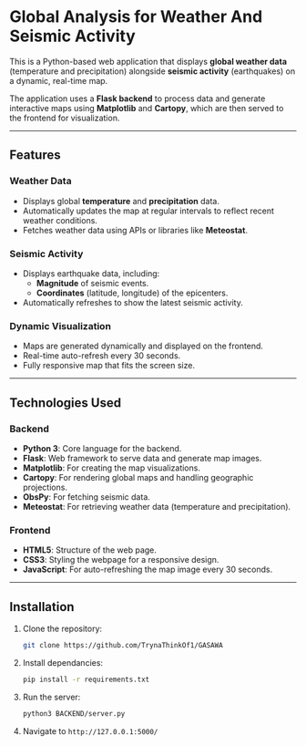 # Global Analysis for Weather And Seismic Activity

This is a Python-based web application that displays **global weather data** (temperature and precipitation) alongside **seismic activity** (earthquakes) on a dynamic, real-time map. 

The application uses a **Flask backend** to process data and generate interactive maps using **Matplotlib** and **Cartopy**, which are then served to the frontend for visualization.

---

## Features

### Weather Data
- Displays global **temperature** and **precipitation** data.
- Automatically updates the map at regular intervals to reflect recent weather conditions.
- Fetches weather data using APIs or libraries like **Meteostat**.

### Seismic Activity
- Displays earthquake data, including:
  - **Magnitude** of seismic events.
  - **Coordinates** (latitude, longitude) of the epicenters.
- Automatically refreshes to show the latest seismic activity.

### Dynamic Visualization
- Maps are generated dynamically and displayed on the frontend.
- Real-time auto-refresh every 30 seconds.
- Fully responsive map that fits the screen size.

---

## Technologies Used

### Backend
- **Python 3**: Core language for the backend.
- **Flask**: Web framework to serve data and generate map images.
- **Matplotlib**: For creating the map visualizations.
- **Cartopy**: For rendering global maps and handling geographic projections.
- **ObsPy**: For fetching seismic data.
- **Meteostat**: For retrieving weather data (temperature and precipitation).

### Frontend
- **HTML5**: Structure of the web page.
- **CSS3**: Styling the webpage for a responsive design.
- **JavaScript**: For auto-refreshing the map image every 30 seconds.

---

## Installation

1. Clone the repository:
   ```bash
   git clone https://github.com/TrynaThinkOf1/GASAWA
   ```
2. Install dependancies:
    ```bash
   pip install -r requirements.txt
    ```
3. Run the server:
    ```bash
   python3 BACKEND/server.py
   ```
4. Navigate to `http://127.0.0.1:5000/`